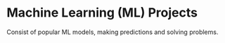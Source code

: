 # Machine Learning (ML) Projects
Consist of popular ML models, making predictions and solving problems.
